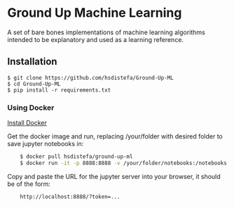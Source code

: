 # Ground Up Machine Learning

A set of bare bones implementations of machine learning algorithms intended to be explanatory and used as a learning reference.

## Installation
    $ git clone https://github.com/hsdistefa/Ground-Up-ML
    $ cd Ground-Up-ML
    $ pip install -r requirements.txt

### Using Docker
[Install Docker](https://docs.docker.com/engine/installation/)

Get the docker image and run, replacing /your/folder with desired folder to save jupyter notebooks in:
``` sh
    $ docker pull hsdistefa/ground-up-ml
    $ docker run -it -p 8888:8888 -v /your/folder/notebooks:/notebooks ground-up-ml
```

Copy and paste the URL for the jupyter server into your browser, it should be of the form:
``` sh
    http://localhost:8888/?token=...
```

